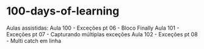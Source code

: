 # 100-days-of-learning
Aulas assistidas:
Aula 100 - Exceções pt 06 - Bloco Finally
Aula 101 - Exceções pt 07 - Capturando múltiplas exceções
Aula 102 - Exceções pt 08 - Multi catch em linha


